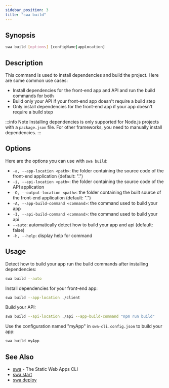 ```yaml
---
sidebar_position: 3
title: "swa build"
---
```


## Synopsis

```bash
swa build [options] [configName|appLocation]
```

## Description

This command is used to install dependencies and build the project. Here are some common use cases:

- Install dependencies for the front-end app and API and run the build commands for both
- Build only your API if your front-end app doesn't require a build step
- Only install dependencies for the front-end app if your app doesn't require a build step

:::info Note
Installing dependencies is only supported for Node.js projects with a `package.json` file.
For other frameworks, you need to manually install dependencies.
:::

## Options

Here are the options you can use with `swa build`:

- `-a, --app-location <path>`: the folder containing the source code of the front-end application (default: ".")
- `-i, --api-location <path>`: the folder containing the source code of the API application
- `-O, --output-location <path>`: the folder containing the built source of the front-end application (default: ".")
- `-A, --app-build-command <command>`: the command used to build your app
- `-I, --api-build-command <command>`: the command used to build your api
- `--auto`: automatically detect how to build your app and api (default: false)
- `-h, --help`: display help for command

## Usage

Detect how to build your app run the build commands after installing dependencies:

```bash
swa build --auto
```

Install dependencies for your front-end app:

```bash
swa build --app-location ./client
```

Build your API:

```bash
swa build --api-location ./api --app-build-command "npm run build"
```

Use the configuration named "myApp" in `swa-cli.config.json` to build your app:

```bash
swa build myApp
```

## See Also

- [swa](https://azure.github.io/static-web-apps-cli/docs/cli/swa) - The Static Web Apps CLI
- [swa start](https://azure.github.io/static-web-apps-cli/docs/cli/swa-start)
- [swa deploy](https://azure.github.io/static-web-apps-cli/docs/cli/swa-deploy)
